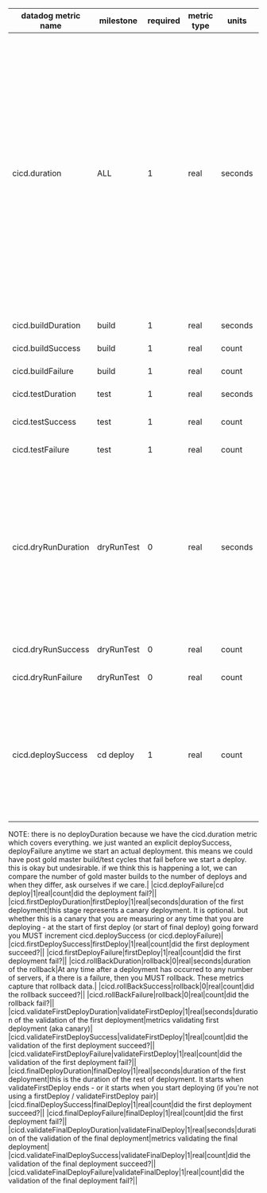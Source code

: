
|datadog metric name|milestone|required|metric type|units|definition|notes|
|-|-|-|-|-|-|-|
|cicd.duration|ALL|1|real|seconds|duration of the current run|always emit duration from the start of a ci or cd run as we can compare it to the sum of constituent parts to see if there are inter-stage delays.  Always emit a value for the tag cicd_type - in order to determine whether it is a ci run or a cd run.  always emit all four levels of the component taxonomy (division, product, system, component).  the duration is from the time of merge into GM (Gold Master) through to whenever the last milestone happened in the current run.|
|cicd.buildDuration|build|1|real|seconds|build duration||
|cicd.buildSuccess|build|1|real|count|did the build work?||
|cicd.buildFailure|build|1|real|count|did the build fail?||
|cicd.testDuration|test|1|real|seconds|test duration||
|cicd.testSuccess|test|1|real|count|did the test run succeed?||
|cicd.testFailure|test|1|real|count|did the test run fail?||
|cicd.dryRunDuration|dryRunTest|0|real|seconds|duration of the dry run test|This is an optional milestone in a ci or cd run.  It can be implemented by the CDC component (or others).  The intent is that this represents a test using real production traffic but it is impossible for this test to have an impact on production (or customers).  This is the way that CDC curently works.|
|cicd.dryRunSuccess|dryRunTest|0|real|count|did the dry run succeed?||
|cicd.dryRunFailure|dryRunTest|0|real|count|did the dry run fail?||
|cicd.deploySuccess|cd deploy|1|real|count|did the deployment succeed?|whether you are using a firstDeploy (canary) or jump directly to full deployment (finalDeploy), at the start of this phase (or phases), from this point forward you MUST emit a cicd.deploySuccess or cicd.deployFailure.

NOTE: there is no deployDuration because we have the cicd.duration metric which covers everything.  we just wanted an explicit deploySuccess, deployFailure anytime we start an actual deployment.  this means we could have post gold master build/test cycles that fail before we start a deploy.  this is okay but undesirable.  if we think this is happening a lot, we can compare the number of gold master builds to the number of deploys and when they differ, ask ourselves if we care.|
|cicd.deployFailure|cd deploy|1|real|count|did the deployment fail?||
|cicd.firstDeployDuration|firstDeploy|1|real|seconds|duration of the first deployment|this stage represents a canary deployment.  It is optional.  but whether this is a canary that you are measuring or any time that you are deploying - at the start of first deploy (or start of final deploy) going forward you MUST increment cicd.deploySuccess (or cicd.deployFailure)|
|cicd.firstDeploySuccess|firstDeploy|1|real|count|did the first deployment succeed?||
|cicd.firstDeployFailure|firstDeploy|1|real|count|did the first deployment fail?||
|cicd.rollBackDuration|rollback|0|real|seconds|duration of the rollback|At any time after a deployment has occurred to any number of servers, if a there is a failure, then you MUST rollback.  These metrics capture that rollback data.|
|cicd.rollBackSuccess|rollback|0|real|count|did the rollback succeed?||
|cicd.rollBackFailure|rollback|0|real|count|did the rollback fail?||
|cicd.validateFirstDeployDuration|validateFirstDeploy|1|real|seconds|duration of the validation of the first deployment|metrics validating first deployment (aka canary)|
|cicd.validateFirstDeploySuccess|validateFirstDeploy|1|real|count|did the validation of the first deployment succeed?||
|cicd.validateFirstDeployFailure|validateFirstDeploy|1|real|count|did the validation of the first deployment fail?||
|cicd.finalDeployDuration|finalDeploy|1|real|seconds|duration of the first deployment|this is the duration of the rest of deployment. It starts when validateFirstDeploy ends - or it starts when you start deploying (if you're not using a firstDeploy / validateFirstDeploy pair)|
|cicd.finalDeploySuccess|finalDeploy|1|real|count|did the first deployment succeed?||
|cicd.finalDeployFailure|finalDeploy|1|real|count|did the first deployment fail?||
|cicd.validateFinalDeployDuration|validateFinalDeploy|1|real|seconds|duration of the validation of the final deployment|metrics validating the final deployment|
|cicd.validateFinalDeploySuccess|validateFinalDeploy|1|real|count|did the validation of the final deployment succeed?||
|cicd.validateFinalDeployFailure|validateFinalDeploy|1|real|count|did the validation of the final deployment fail?||
